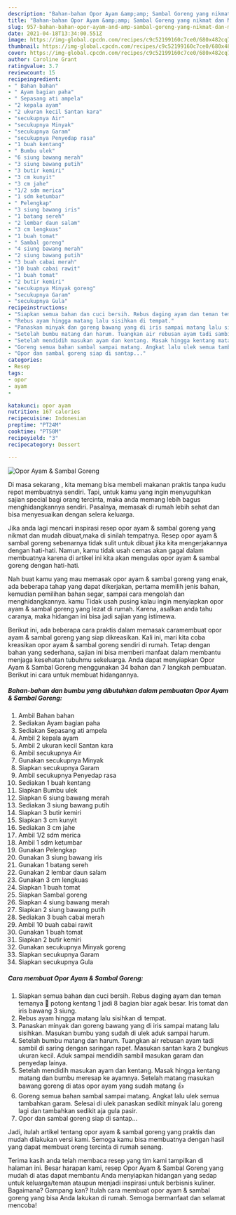 ```yaml
---
description: "Bahan-bahan Opor Ayam &amp;amp; Sambal Goreng yang nikmat dan Mudah Dibuat"
title: "Bahan-bahan Opor Ayam &amp;amp; Sambal Goreng yang nikmat dan Mudah Dibuat"
slug: 957-bahan-bahan-opor-ayam-and-amp-sambal-goreng-yang-nikmat-dan-mudah-dibuat
date: 2021-04-18T13:34:00.551Z
image: https://img-global.cpcdn.com/recipes/c9c52199160c7ce0/680x482cq70/opor-ayam-sambal-goreng-foto-resep-utama.jpg
thumbnail: https://img-global.cpcdn.com/recipes/c9c52199160c7ce0/680x482cq70/opor-ayam-sambal-goreng-foto-resep-utama.jpg
cover: https://img-global.cpcdn.com/recipes/c9c52199160c7ce0/680x482cq70/opor-ayam-sambal-goreng-foto-resep-utama.jpg
author: Caroline Grant
ratingvalue: 3.7
reviewcount: 15
recipeingredient:
- " Bahan bahan"
- " Ayam bagian paha"
- " Sepasang ati ampela"
- "2 kepala ayam"
- "2 ukuran kecil Santan kara"
- "secukupnya Air"
- "secukupnya Minyak"
- "secukupnya Garam"
- "secukupnya Penyedap rasa"
- "1 buah kentang"
- " Bumbu ulek"
- "6 siung bawang merah"
- "3 siung bawang putih"
- "3 butir kemiri"
- "3 cm kunyit"
- "3 cm jahe"
- "1/2 sdm merica"
- "1 sdm ketumbar"
- " Pelengkap"
- "3 siung bawang iris"
- "1 batang sereh"
- "2 lembar daun salam"
- "3 cm lengkuas"
- "1 buah tomat"
- " Sambal goreng"
- "4 siung bawang merah"
- "2 siung bawang putih"
- "3 buah cabai merah"
- "10 buah cabai rawit"
- "1 buah tomat"
- "2 butir kemiri"
- "secukupnya Minyak goreng"
- "secukupnya Garam"
- "secukupnya Gula"
recipeinstructions:
- "Siapkan semua bahan dan cuci bersih. Rebus daging ayam dan teman temanya 🤭 potong kentang 1 jadi 8 bagian biar agak besar. Iris tomat dan iris bawang 3 siung."
- "Rebus ayam hingga matang lalu sisihkan di tempat."
- "Panaskan minyak dan goreng bawang yang di iris sampai matang lalu sisihkan. Masukan bumbu yang sudah di ulek aduk sampai harum."
- "Setelah bumbu matang dan harum. Tuangkan air rebusan ayam tadi sambil di saring dengan saringan rapet. Masukan santan kara 2 bungkus ukuran kecil. Aduk sampai mendidih sambil masukan garam dan penyedap lainya."
- "Setelah mendidih masukan ayam dan kentang. Masak hingga kentang matang dan bumbu meresap ke ayamnya. Setelah matang masukan bawang goreng di atas opor ayam yang sudah matang 👍"
- "Goreng semua bahan sambal sampai matang. Angkat lalu ulek semua tambahkan garam. Selesai di ulek panaskan sedikit minyak lalu goreng lagi dan tambahkan sedikit aja gula pasir."
- "Opor dan sambal goreng siap di santap..."
categories:
- Resep
tags:
- opor
- ayam
- 

katakunci: opor ayam  
nutrition: 167 calories
recipecuisine: Indonesian
preptime: "PT24M"
cooktime: "PT50M"
recipeyield: "3"
recipecategory: Dessert

---
```



![Opor Ayam &amp; Sambal Goreng](https://img-global.cpcdn.com/recipes/c9c52199160c7ce0/680x482cq70/opor-ayam-sambal-goreng-foto-resep-utama.jpg)

Di masa  sekarang , kita memang bisa membeli makanan praktis tanpa kudu repot membuatnya sendiri. Tapi, untuk kamu yang ingin menyuguhkan sajian special bagi orang tercinta, maka anda memang lebih bagus menghidangkannya sendiri. Pasalnya, memasak di rumah lebih sehat dan bisa menyesuaikan dengan selera keluarga.

Jika anda lagi mencari inspirasi resep opor ayam &amp; sambal goreng yang nikmat dan mudah dibuat,maka di sinilah tempatnya. Resep opor ayam &amp; sambal goreng  sebenarnya tidak sulit untuk dibuat jika kita mengerjakannya dengan hati-hati. Namun, kamu tidak usah cemas akan gagal dalam membuatnya 
karena di artikel ini kita akan mengulas opor ayam &amp; sambal goreng dengan hati-hati.  



Nah buat kamu yang mau memasak opor ayam &amp; sambal goreng yang enak, ada beberapa tahap yang dapat dikerjakan, pertama memilih jenis bahan, kemudian pemilihan bahan segar, sampai cara mengolah dan menghidangkannya. kamu Tidak usah pusing kalau ingin menyiapkan opor ayam &amp; sambal goreng yang lezat di rumah. Karena, asalkan anda  tahu caranya, maka hidangan ini bisa jadi sajian yang istimewa.

Berikut ini, ada beberapa cara praktis  dalam memasak caramembuat opor ayam &amp; sambal goreng yang siap dikreasikan. Kali ini, mari kita coba kreasikan opor ayam &amp; sambal goreng sendiri di rumah. Tetap dengan bahan yang sederhana, sajian ini bisa memberi manfaat dalam membantu menjaga kesehatan tubuhmu sekeluarga. Anda dapat menyiapkan Opor Ayam &amp; Sambal Goreng menggunakan 34 bahan dan 7 langkah pembuatan. Berikut ini cara untuk membuat hidangannya.

<!--inarticleads1-->

##### Bahan-bahan dan bumbu yang dibutuhkan dalam pembuatan Opor Ayam &amp; Sambal Goreng:

1. Ambil  Bahan bahan
1. Sediakan  Ayam bagian paha
1. Sediakan  Sepasang ati ampela
1. Ambil 2 kepala ayam
1. Ambil 2 ukuran kecil Santan kara
1. Ambil secukupnya Air
1. Gunakan secukupnya Minyak
1. Siapkan secukupnya Garam
1. Ambil secukupnya Penyedap rasa
1. Sediakan 1 buah kentang
1. Siapkan  Bumbu ulek
1. Siapkan 6 siung bawang merah
1. Sediakan 3 siung bawang putih
1. Siapkan 3 butir kemiri
1. Siapkan 3 cm kunyit
1. Sediakan 3 cm jahe
1. Ambil 1/2 sdm merica
1. Ambil 1 sdm ketumbar
1. Gunakan  Pelengkap
1. Gunakan 3 siung bawang iris
1. Gunakan 1 batang sereh
1. Gunakan 2 lembar daun salam
1. Gunakan 3 cm lengkuas
1. Siapkan 1 buah tomat
1. Siapkan  Sambal goreng
1. Siapkan 4 siung bawang merah
1. Siapkan 2 siung bawang putih
1. Sediakan 3 buah cabai merah
1. Ambil 10 buah cabai rawit
1. Gunakan 1 buah tomat
1. Siapkan 2 butir kemiri
1. Gunakan secukupnya Minyak goreng
1. Siapkan secukupnya Garam
1. Siapkan secukupnya Gula




<!--inarticleads2-->

##### Cara membuat Opor Ayam &amp; Sambal Goreng:

1. Siapkan semua bahan dan cuci bersih. Rebus daging ayam dan teman temanya 🤭 potong kentang 1 jadi 8 bagian biar agak besar. Iris tomat dan iris bawang 3 siung.
1. Rebus ayam hingga matang lalu sisihkan di tempat.
1. Panaskan minyak dan goreng bawang yang di iris sampai matang lalu sisihkan. Masukan bumbu yang sudah di ulek aduk sampai harum.
1. Setelah bumbu matang dan harum. Tuangkan air rebusan ayam tadi sambil di saring dengan saringan rapet. Masukan santan kara 2 bungkus ukuran kecil. Aduk sampai mendidih sambil masukan garam dan penyedap lainya.
1. Setelah mendidih masukan ayam dan kentang. Masak hingga kentang matang dan bumbu meresap ke ayamnya. Setelah matang masukan bawang goreng di atas opor ayam yang sudah matang 👍
1. Goreng semua bahan sambal sampai matang. Angkat lalu ulek semua tambahkan garam. Selesai di ulek panaskan sedikit minyak lalu goreng lagi dan tambahkan sedikit aja gula pasir.
1. Opor dan sambal goreng siap di santap...




Jadi, itulah artikel tentang  opor ayam &amp; sambal goreng  yang praktis dan mudah dilakukan versi kami. Semoga kamu bisa membuatnya dengan hasil yang dapat membuat oreng tercinta di rumah senang. 

Terima kasih anda telah membaca resep yang tim kami tampilkan di halaman ini. Besar harapan kami, resep  Opor Ayam &amp; Sambal Goreng yang mudah di atas dapat membantu Anda menyiapkan hidangan yang sedap untuk keluarga/teman ataupun menjadi inspirasi untuk berbisnis kuliner. Bagaimana? Gampang kan? Itulah cara membuat opor ayam &amp; sambal goreng yang bisa Anda lakukan di rumah. Semoga bermanfaat dan selamat mencoba!

